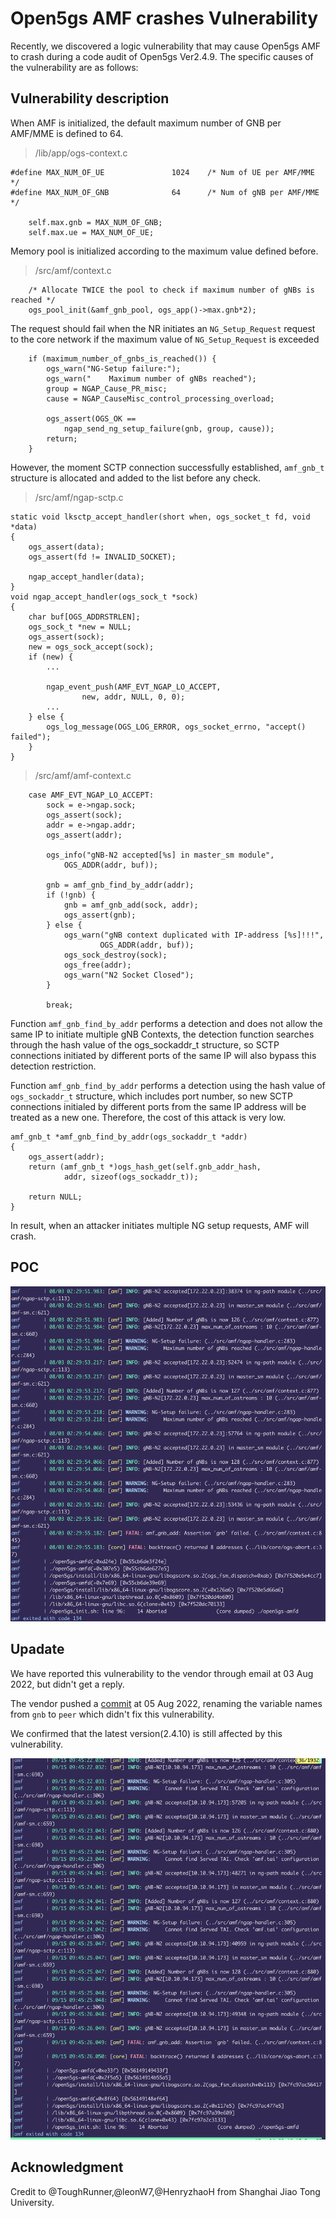 # Open5gs AMF crashes Vulnerability

Recently, we discovered a logic vulnerability that may cause Open5gs AMF to crash during a code audit of Open5gs Ver2.4.9. 
The specific causes of the vulnerability are as follows:

## Vulnerability description

When AMF is initialized, the default maximum number of GNB per AMF/MME is defined to 64.

> /lib/app/ogs-context.c
```c=
#define MAX_NUM_OF_UE               1024    /* Num of UE per AMF/MME */
#define MAX_NUM_OF_GNB              64      /* Num of gNB per AMF/MME */

    self.max.gnb = MAX_NUM_OF_GNB;
    self.max.ue = MAX_NUM_OF_UE;
```

Memory pool is initialized according to the maximum value defined before.

> /src/amf/context.c
```c=
    /* Allocate TWICE the pool to check if maximum number of gNBs is reached */
    ogs_pool_init(&amf_gnb_pool, ogs_app()->max.gnb*2);
```

The request should fail when the NR initiates an `NG_Setup_Request` request to the core network if the maximum value of `NG_Setup_Request` is exceeded

```c=
    if (maximum_number_of_gnbs_is_reached()) {
        ogs_warn("NG-Setup failure:");
        ogs_warn("    Maximum number of gNBs reached");
        group = NGAP_Cause_PR_misc;
        cause = NGAP_CauseMisc_control_processing_overload;

        ogs_assert(OGS_OK ==
            ngap_send_ng_setup_failure(gnb, group, cause));
        return;
    }
```

However, the moment SCTP connection successfully established, `amf_gnb_t` structure is allocated and added to the list before any check.

> /src/amf/ngap-sctp.c
```c=
static void lksctp_accept_handler(short when, ogs_socket_t fd, void *data)
{
    ogs_assert(data);
    ogs_assert(fd != INVALID_SOCKET);

    ngap_accept_handler(data);
}
void ngap_accept_handler(ogs_sock_t *sock)
{
    char buf[OGS_ADDRSTRLEN];
    ogs_sock_t *new = NULL;
    ogs_assert(sock);
    new = ogs_sock_accept(sock);
    if (new) {
        ...

        ngap_event_push(AMF_EVT_NGAP_LO_ACCEPT,
                new, addr, NULL, 0, 0);
        ...
    } else {
        ogs_log_message(OGS_LOG_ERROR, ogs_socket_errno, "accept() failed");
    }
}
```
> /src/amf/amf-context.c
```c=
    case AMF_EVT_NGAP_LO_ACCEPT:
        sock = e->ngap.sock;
        ogs_assert(sock);
        addr = e->ngap.addr;
        ogs_assert(addr);

        ogs_info("gNB-N2 accepted[%s] in master_sm module",
            OGS_ADDR(addr, buf));

        gnb = amf_gnb_find_by_addr(addr);
        if (!gnb) {
            gnb = amf_gnb_add(sock, addr);
            ogs_assert(gnb);
        } else {
            ogs_warn("gNB context duplicated with IP-address [%s]!!!",
                    OGS_ADDR(addr, buf));
            ogs_sock_destroy(sock);
            ogs_free(addr);
            ogs_warn("N2 Socket Closed");
        }

        break;
```
Function `amf_gnb_find_by_addr` performs a detection and does not allow the same IP to initiate multiple gNB Contexts, the detection function searches through the hash value of the ogs_sockaddr_t structure, so SCTP connections initiated by different ports of the same IP will also bypass this detection restriction.

Function `amf_gnb_find_by_addr` performs a detection using the hash value of `ogs_sockaddr_t` structure, which includes port number, so new SCTP connections initialed by different ports from the same IP address will be treated as a new one. Therefore, the cost of this attack is very low.

```c=
amf_gnb_t *amf_gnb_find_by_addr(ogs_sockaddr_t *addr)
{
    ogs_assert(addr);
    return (amf_gnb_t *)ogs_hash_get(self.gnb_addr_hash,
            addr, sizeof(ogs_sockaddr_t));

    return NULL;
}
```

In result, when an attacker initiates multiple NG setup requests, AMF will crash.


## POC
![](https://raw.githubusercontent.com/ToughRunner/Open5gs_bugreport/main/poc0.png)


## Upadate

We have reported this vulnerability to the vendor through email at 03 Aug 2022, but didn't get a reply.

The vendor pushed a [commit](https://github.com/open5gs/open5gs/commit/700c71ef4ceb279cacdb51b111dc9c94885dce23) at 05 Aug 2022, renaming the variable names from `gnb` to `peer` which didn't fix this vulnerability.

We confirmed that the latest version(2.4.10) is still affected by this vulnerability.

![](https://raw.githubusercontent.com/ToughRunner/Open5gs_bugreport/main/poc1.png)

## Acknowledgment
Credit to @ToughRunner,@leonW7,@HenryzhaoH from Shanghai Jiao Tong University.
